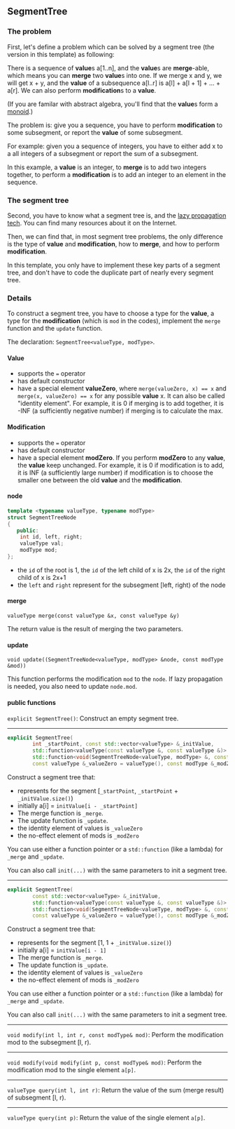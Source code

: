 ## SegmentTree

### The problem

First, let's define a problem which can be solved by a segment tree (the version in this template) as following:

There is a sequence of **value**s a[1..n], and the **value**s are **merge**-able, which means you can **merge** two **value**s into one. If we merge x and y, we will get x + y, and the **value** of a subsequence a[l..r] is a[l] + a[l + 1] + … + a[r]. We can also perform **modification**s to a **value**.

(If you are familar with abstract algebra, you'll find that the **value**s form a [monoid](https://en.wikipedia.org/wiki/Monoid).)

The problem is: give you a sequence, you have to perform **modification** to some subsegment, or report the **value** of some subsegment.

For example: given you a sequence of integers, you have to either add x to a all integers of a subsegment or report the sum of a subsegment.

In this example, a **value** is an integer, to **merge** is to add two integers together, to perform a **modification** is to add an integer to an element in the sequence.

### The segment tree

Second, you have to know what a segment tree is, and the [lazy propagation tech](https://www.geeksforgeeks.org/lazy-propagation-in-segment-tree/). You can find many resources about it on the Internet.

Then, we can find that, in most segment tree problems, the only difference is the type of **value** and **modification**, how to **merge**, and how to perform **modification**.

In this template, you only have to implement these key parts of a segment tree, and don't have to code the duplicate part of nearly every segment tree.

### Details

To construct a segment tree, you have to choose a type for the **value**, a type for the **modification** (which is `mod` in the codes), implement the `merge` function and the `update` function.

The declaration: `SegmentTree<valueType, modType>`.

#### Value

- supports the `=` operator
- has default constructor
- have a special element **valueZero**, where `merge(valueZero, x) == x` and `merge(x, valueZero) == x` for any possible **value** x. It can also be called "identity element". For example, it is 0 if merging is to add together, it is -INF (a sufficiently negative number) if merging is to calculate the max.

#### Modification

- supports the `=` operator
- has default constructor
- have a special element **modZero**. If you perform **modZero** to any **value**, the **value** keep unchanged. For example, it is 0 if modification is to add, it is INF (a sufficiently large number) if modification is to choose the smaller one between the old **value** and the **modification**.

#### node

```cpp
template <typename valueType, typename modType>
struct SegmentTreeNode
{
   public:
    int id, left, right;
    valueType val;
    modType mod;
};
```

- the `id` of the root is 1, the `id` of the left child of x is 2x, the `id` of the right child of x is 2x+1
- the `left` and `right` represent for the subsegment [left, right) of the node

#### merge

`valueType merge(const valueType &x, const valueType &y)`

The return value is the result of merging the two parameters.

#### update

`void update((SegmentTreeNode<valueType, modType> &node, const modType &mod))`

This function performs the modification `mod` to the `node`. If lazy propagation is needed, you also need to update `node.mod`.

#### public functions

`explicit SegmentTree()`: Construct an empty segment tree.

---

```cpp
explicit SegmentTree(
        int _startPoint, const std::vector<valueType> &_initValue,
        std::function<valueType(const valueType &, const valueType &)> _merge,
        std::function<void(SegmentTreeNode<valueType, modType> &, const modType &)> _update,
        const valueType &_valueZero = valueType(), const modType &_modZero = modType())
```

Construct a segment tree that:
- represents for the segment [`_startPoint`, `_startPoint` + `_initValue.size()`)
- initially a[i] = `initValue[i - _startPoint]`
- The merge function is `_merge`.
- The update function is `_update`.
- the identity element of values is `_valueZero`
- the no-effect element of mods is `_modZero`

You can use either a function pointer or a `std::function` (like a lambda) for `_merge` and `_update`.

You can also call `init(...)` with the same parameters to init a segment tree.

---

```cpp
explicit SegmentTree(
        const std::vector<valueType> &_initValue,
        std::function<valueType(const valueType &, const valueType &)> _merge,
        std::function<void(SegmentTreeNode<valueType, modType> &, const modType &)> _update,
        const valueType &_valueZero = valueType(), const modType &_modZero = modType())
```

Construct a segment tree that:
- represents for the segment [1, 1 + `_initValue.size()`)
- initially a[i] = `initValue[i - 1]`
- The merge function is `_merge`.
- The update function is `_update`.
- the identity element of values is `_valueZero`
- the no-effect element of mods is `_modZero`

You can use either a function pointer or a `std::function` (like a lambda) for `_merge` and `_update`.

You can also call `init(...)` with the same parameters to init a segment tree.

---

`void modify(int l, int r, const modType& mod)`: Perform the modification mod to the subsegment [l, r).

---

`void modify(void modify(int p, const modType& mod)`: Perform the modification mod to the single element `a[p]`.

---

`valueType query(int l, int r)`: Return the value of the sum (merge result) of subsegment [l, r).

---

`valueType query(int p)`: Return the value of the single element `a[p]`.
